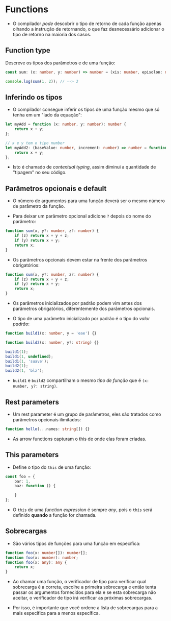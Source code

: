 # Functions

- O compilador *pode* descobrir o tipo de retorno de cada função apenas olhando a instrução de retornando, o que faz desnecessário adicionar o tipo de retorno na maioria dos casos.

## Function type

Descreve os tipos dos parâmetros e de uma função:

```ts
const sum: (x: number, y: number) => number = (xis: number, episolon: number) => xis + episolon;

console.log(sum(1, 2)); // --> 3
```

## Inferindo os tipos

- O compilador consegue inferir os tipos de uma função mesmo que só tenha em um "lado da equação":

```ts
let myAdd = function (x: number, y: number): number {
    return x + y;
};

// x e y tem o tipo number
let myAdd2: (baseValue: number, increment: number) => number = function (x, y) {
    return x + y;
};
```

- Isto é chamado de *contextual typing*, assim diminui a quantidade de "tipagem" no seu código.

## Parâmetros opcionais e default

- O número de argumentos para uma função deverá ser o mesmo número de parâmetro da função.

- Para deixar um parâmetro opcional adicione `?` depois do nome do parâmetro:

```ts
function sum(x, y?: number, z?: number) {
    if (z) return x + y + z;
    if (y) return x + y;
    return x;
}
```

- Os parâmetros opcionais devem estar na frente dos parâmetros obrigatórios:

```ts
function sum(x, y?: number, z?: number) {
    if (z) return x + y + z;
    if (y) return x + y;
    return x;
}
```

- Os parâmetros inicializados por padrão podem vim antes dos parâmetros obrigatórios, diferentemente dos parâmetros opcionais.

- O tipo de uma parâmetro inicializado por padrão é o tipo do *valor padrão*:

```ts
function build1(x: number, y = 'eae') {}

function build2(x: number, y?: string) {}

build1(1);
build1(1, undefined);
build1(1, 'suave');
build2(1);
build2(1, 'blz');
```

- `build1` e `build2` compartilham o mesmo *tipo de função* que é `(x: number, y?: string)`.

## Rest parameters

- Um rest parameter é um grupo de parâmetros, eles são tratados como parâmetros opcionais ilimitados:

```ts
function hello(...names: string[]) {}
```

- As arrow functions capturam o this de onde elas foram criadas.

## This parameters

- Define o tipo do `this` de uma função:

```ts
const foo = {
    bar: 1,
    baz: function () {

    }
};
```

- O `this` de uma *function expression* é sempre *any*, pois o `this` será definido **quando** a função for chamada.

## Sobrecargas

- São vários tipos de funções para uma função em específica:

```ts
function foo(x: number[]): number[];
function foo(x: number): number;
function foo(x: any): any {
    return x;
}
```

- Ao chamar uma função, o verificador de tipo para verificar qual sobrecarga é a correta, escolhe a primeira sobrecarga e então tenta passar os argumentos fornecidos para ela e se esta sobrecarga não aceitar, o verificador de tipo irá verificar as próximas sobrecargas.

- Por isso, é importante que você ordene a lista de sobrecargas para a mais específica para a menos específica.